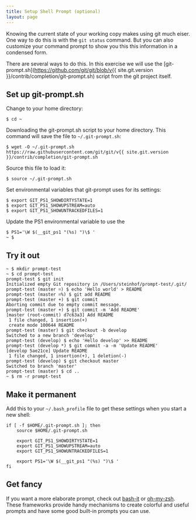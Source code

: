 ```yaml
---
title: Setup Shell Prompt (optional)
layout: page
---
```


Knowing the current state of your working copy makes using git much eiser. One way to do this is with the `git status` command. But you can also customize your command prompt to show you this this information in a condensed form.

There are several ways to do this. In this exercise we will use the [git-prompt.sh](https://github.com/git/git/blob/v{{ site.git.version }}/contrib/completion/git-prompt.sh) script from the git project itself.

## Set up git-prompt.sh

Change to your home directory:

```terminal
$ cd ~
```

Downloading the git-prompt.sh script to your home directory. This command will save the file to `~/.git-prompt.sh`:

```terminal
$ wget -O ~/.git-prompt.sh https://raw.githubusercontent.com/git/git/v{{ site.git.version }}/contrib/completion/git-prompt.sh
```

Source this file to load it:

```terminal
$ source ~/.git-prompt.sh
```

Set environmental variables that git-prompt uses for its settings:

```terminal
$ export GIT_PS1_SHOWDIRTYSTATE=1
$ export GIT_PS1_SHOWUPSTREAM=auto
$ export GIT_PS1_SHOWUNTRACKEDFILES=1
```
Update the PS1 environmental variable to use the 

```terminal
$ PS1='\W $(__git_ps1 "(%s) ")\$ '
~ $
```

## Try it out

```terminal
~ $ mkdir prompt-test
~ $ cd prompt-test
prompt-test $ git init
Initialized empty Git repository in /Users/steinhof/prompt-test/.git/
prompt-test (master ⌗) $ echo 'Hello world' > README
prompt-test (master ⌗%) $ git add README
prompt-test (master +) $ git commit
Aborting commit due to empty commit message.
prompt-test (master +) $ git commit -m 'Add README'
[master (root-commit) d7c63a3] Add README
 1 file changed, 1 insertion(+)
 create mode 100644 README
prompt-test (master) $ git checkout -b develop
Switched to a new branch 'develop'
prompt-test (develop) $ echo 'Hello develop' >> README
prompt-test (develop *) $ git commit -a -m 'Update README'
[develop 5ae21ce] Update README
 1 file changed, 1 insertion(+), 1 deletion(-)
prompt-test (develop) $ git checkout master
Switched to branch 'master'
prompt-test (master) $ cd ..
~ $ rm -r prompt-test
```

## Make it permanent

Add this to your `~/.bash_profile` file to get these settings when you start a new shell:

```shell
if [ -f $HOME/.git-prompt.sh ]; then
    source $HOME/.git-prompt.sh
    
    export GIT_PS1_SHOWDIRTYSTATE=1
    export GIT_PS1_SHOWUPSTREAM=auto
    export GIT_PS1_SHOWUNTRACKEDFILES=1
    
    export PS1='\W $(__git_ps1 "(%s) ")\$ '
fi
```

## Get fancy

If you want a more elaborate prompt, check out [bash-it](https://github.com/Bash-it/bash-it) or [oh-my-zsh](https://github.com/robbyrussell/oh-my-zsh). These frameworks provide handy mechanisms to create colorful and useful prompts and have some good built-in prompts you can use.
